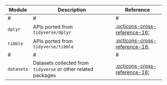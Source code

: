 
|Module|Description|Reference|
|-|-|-|
|#|#|#|
|`dplyr`|APIs ported from `tidyverse/dplyr`|[:octicons-cross-reference-16:][2]|
|`tibble`|APIs ported from `tidyverse/tibble`|[:octicons-cross-reference-16:][1]|
|#|#|#|
|`datasets`|Datasets collected from `tidyverse` or other related packages|[:octicons-cross-reference-16:][3]|

[1]: ../tibble
[2]: ../dplyr
[3]: ../datasets
